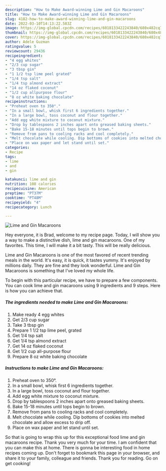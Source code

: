 ```yaml
---
description: "How to Make Award-winning Lime and Gin Macaroons"
title: "How to Make Award-winning Lime and Gin Macaroons"
slug: 4182-how-to-make-award-winning-lime-and-gin-macaroons
date: 2022-03-10T14:13:22.583Z
image: https://img-global.cpcdn.com/recipes/6018133422243840/680x482cq70/lime-and-gin-macaroons-recipe-main-photo.jpg
thumbnail: https://img-global.cpcdn.com/recipes/6018133422243840/680x482cq70/lime-and-gin-macaroons-recipe-main-photo.jpg
cover: https://img-global.cpcdn.com/recipes/6018133422243840/680x482cq70/lime-and-gin-macaroons-recipe-main-photo.jpg
author: Adele Guzman
ratingvalue: 5
reviewcount: 29436
recipeingredient:
- "4 egg whites"
- "2/3 cup sugar"
- "3 tbsp gin"
- "1 1/2 tsp lime peel grated"
- "1/4 tsp salt"
- "1/4 tsp almond extract"
- "14 oz flaked coconut"
- "1/2 cup allpurpose flour"
- "8 oz white baking chocolate"
recipeinstructions:
- "Preheat oven to 350°."
- "In a small bowl, whisk first 6 ingredients together."
- "In a large bowl, toss coconut and flour together."
- "Add egg white mixture to coconut mixture."
- "Drop by tablespoons 2 inches apart onto greased baking sheets."
- "Bake 15-18 minutes until tops begin to brown."
- "Remove from pans to cooling racks and cool completely."
- "Melt chocolate while cooling. Dip bottoms of cookies into melted chocolate and allow excess to drip off."
- "Place on wax paper and let stand until set."
categories:
- Recipe
tags:
- lime
- and
- gin

katakunci: lime and gin 
nutrition: 108 calories
recipecuisine: American
preptime: "PT37M"
cooktime: "PT48M"
recipeyield: "4"
recipecategory: Lunch

---
```



![Lime and Gin Macaroons](https://img-global.cpcdn.com/recipes/6018133422243840/680x482cq70/lime-and-gin-macaroons-recipe-main-photo.jpg)

Hey everyone, it is Brad, welcome to my recipe page. Today, I will show you a way to make a distinctive dish, lime and gin macaroons. One of my favorites. This time, I will make it a bit tasty. This will be really delicious.



Lime and Gin Macaroons is one of the most favored of recent trending meals in the world. It's easy, it is quick, it tastes yummy. It's enjoyed by millions daily. They are fine and they look wonderful. Lime and Gin Macaroons is something that I've loved my whole life.


To begin with this particular recipe, we have to prepare a few components. You can cook lime and gin macaroons using 9 ingredients and 9 steps. Here is how you can achieve that.

<!--inarticleads1-->

##### The ingredients needed to make Lime and Gin Macaroons:

1. Make ready 4 egg whites
1. Get 2/3 cup sugar
1. Take 3 tbsp gin
1. Prepare 1 1/2 tsp lime peel, grated
1. Get 1/4 tsp salt
1. Get 1/4 tsp almond extract
1. Get 14 oz flaked coconut
1. Get 1/2 cup all-purpose flour
1. Prepare 8 oz white baking chocolate




<!--inarticleads2-->

##### Instructions to make Lime and Gin Macaroons:

1. Preheat oven to 350°.
1. In a small bowl, whisk first 6 ingredients together.
1. In a large bowl, toss coconut and flour together.
1. Add egg white mixture to coconut mixture.
1. Drop by tablespoons 2 inches apart onto greased baking sheets.
1. Bake 15-18 minutes until tops begin to brown.
1. Remove from pans to cooling racks and cool completely.
1. Melt chocolate while cooling. Dip bottoms of cookies into melted chocolate and allow excess to drip off.
1. Place on wax paper and let stand until set.




So that is going to wrap this up for this exceptional food lime and gin macaroons recipe. Thank you very much for your time. I am confident that you can make this at home. There is gonna be interesting food in home recipes coming up. Don't forget to bookmark this page in your browser, and share it to your family, colleague and friends. Thank you for reading. Go on get cooking!
